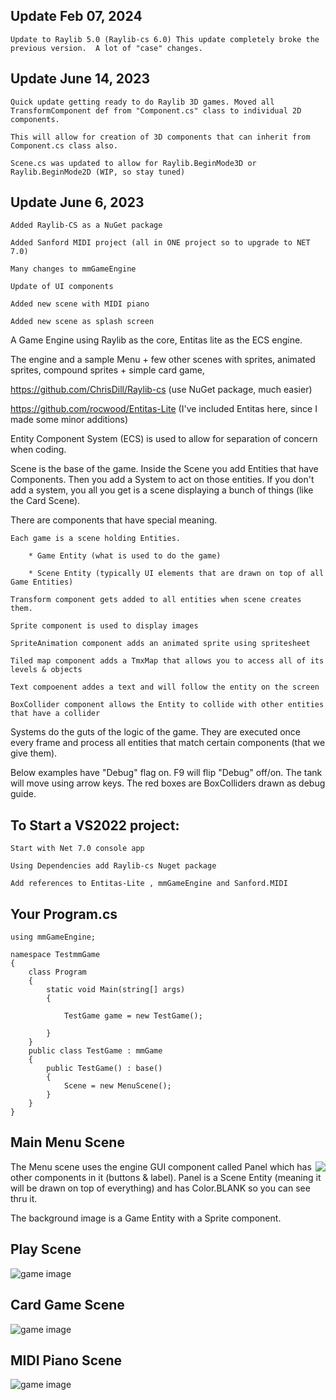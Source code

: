 ## Update Feb 07, 2024
    Update to Raylib 5.0 (Raylib-cs 6.0) This update completely broke the previous version.  A lot of "case" changes.
    
## Update June 14, 2023
    Quick update getting ready to do Raylib 3D games. Moved all TransformComponent def from "Component.cs" class to individual 2D components.
    
    This will allow for creation of 3D components that can inherit from Component.cs class also.
    
    Scene.cs was updated to allow for Raylib.BeginMode3D or Raylib.BeginMode2D (WIP, so stay tuned)

## Update June 6, 2023
    Added Raylib-CS as a NuGet package
    
    Added Sanford MIDI project (all in ONE project so to upgrade to NET 7.0)
    
    Many changes to mmGameEngine
    
    Update of UI components
    
    Added new scene with MIDI piano
    
    Added new scene as splash screen
    

A Game Engine using Raylib as the core, Entitas lite as the ECS engine.

The engine and a sample Menu + few other scenes with sprites, animated sprites, compound sprites + simple card game, 


https://github.com/ChrisDill/Raylib-cs         (use NuGet package, much easier)

https://github.com/rocwood/Entitas-Lite        (I've included Entitas here, since I made some minor additions)

Entity Component System (ECS) is used to allow for separation of concern when coding. 

Scene is the base of the game.  Inside the Scene you add Entities that have Components.  Then you add a System to act on those entities.  If you don't add a system, you all you get is a scene displaying a bunch of things (like the Card Scene).  


There are components that have special meaning.  

    Each game is a scene holding Entities.
        
        * Game Entity (what is used to do the game)
        
        * Scene Entity (typically UI elements that are drawn on top of all Game Entities)
        
    Transform component gets added to all entities when scene creates them.
    
    Sprite component is used to display images
    
    SpriteAnimation component adds an animated sprite using spritesheet
    
    Tiled map component adds a TmxMap that allows you to access all of its levels & objects
    
    Text compoenent addes a text and will follow the entity on the screen 
    
    BoxCollider component allows the Entity to collide with other entities that have a collider
    
Systems do the guts of the logic of the game.  They are executed once every frame and process all entities that match certain components (that we give them).

Below examples have "Debug" flag on.  F9 will flip "Debug" off/on.  The tank will move using arrow keys.  The red boxes are BoxColliders drawn as debug guide.

## To Start a VS2022 project:

    Start with Net 7.0 console app
    
    Using Dependencies add Raylib-cs Nuget package
    
    Add references to Entitas-Lite , mmGameEngine and Sanford.MIDI
 
## Your Program.cs

    using mmGameEngine;

    namespace TestmmGame
    {
        class Program
        {
            static void Main(string[] args)
            {

                TestGame game = new TestGame();

            }
        }
        public class TestGame : mmGame
        {
            public TestGame() : base()
            {
                Scene = new MenuScene();
            }
        }
    }

## Main Menu Scene

<img align="right" src="./MenuSrn.png" >

The Menu scene uses the engine GUI component called Panel which has other components in it (buttons & label).
Panel is a Scene Entity (meaning it will be drawn on top of everything) and has Color.BLANK so you can see thru it.

The background image is a Game Entity with a Sprite component.











## Play Scene

![game image](PlaySrn.png)









## Card Game Scene

![game image](CardSrn.png)

## MIDI Piano Scene

![game image](MidiPiano.png)


